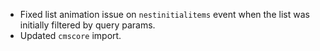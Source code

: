 - Fixed list animation issue on `nestinitialitems` event when the list was initially filtered by query params.
- Updated `cmscore` import.
